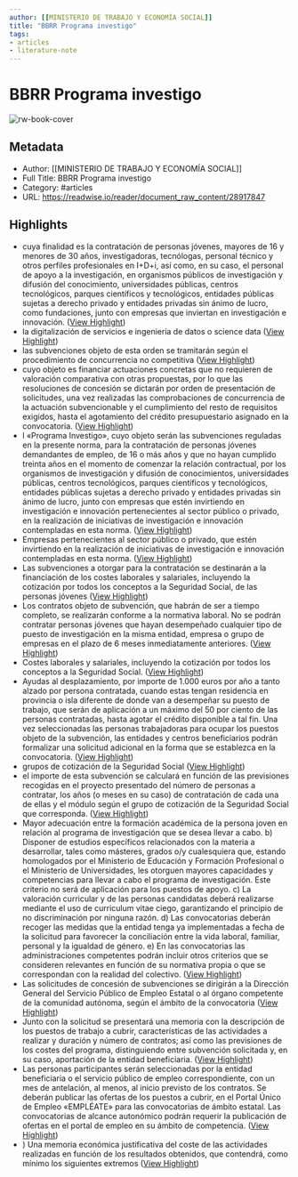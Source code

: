 ```yaml
---
author: [[MINISTERIO DE TRABAJO Y ECONOMÍA SOCIAL]]
title: "BBRR Programa investigo"
tags: 
- articles
- literature-note
---
```

# BBRR Programa investigo

![rw-book-cover](https://readwise-assets.s3.amazonaws.com/static/images/article3.5c705a01b476.png)

## Metadata
- Author: [[MINISTERIO DE TRABAJO Y ECONOMÍA SOCIAL]]
- Full Title: BBRR Programa investigo
- Category: #articles
- URL: https://readwise.io/reader/document_raw_content/28917847

## Highlights
- cuya finalidad es la
  contratación de personas jóvenes, mayores de 16 y menores de 30 años, investigadoras,
  tecnólogas, personal técnico y otros perfiles profesionales en I+D+i, así como, en su
  caso, el personal de apoyo a la investigación, en organismos públicos de investigación y
  difusión del conocimiento, universidades públicas, centros tecnológicos, parques
  científicos y tecnológicos, entidades públicas sujetas a derecho privado y entidades
  privadas sin ánimo de lucro, como fundaciones, junto con empresas que inviertan en
  investigación e innovación. ([View Highlight](https://read.readwise.io/read/01gqf5jhjzax4cyyagxhwzw6pa))
- la digitalización de servicios
  e ingeniería de datos o science data ([View Highlight](https://read.readwise.io/read/01gqf5k2aqxqx6p52cfj6qfaaz))
- las
  subvenciones objeto de esta orden se tramitarán según el procedimiento de concurrencia
  no competitiva ([View Highlight](https://read.readwise.io/read/01gqf5p37c644xfx1dekhh0k7j))
- cuyo objeto es financiar actuaciones concretas que no requieren de
  valoración comparativa con otras propuestas, por lo que las resoluciones de concesión
  se dictarán por orden de presentación de solicitudes, una vez realizadas las
  comprobaciones de concurrencia de la actuación subvencionable y el cumplimiento del
  resto de requisitos exigidos, hasta el agotamiento del crédito presupuestario asignado en
  la convocatoria. ([View Highlight](https://read.readwise.io/read/01gqf5pew8mdf4758s57f11e9a))
- l «Programa Investigo»,
  cuyo objeto serán las subvenciones reguladas en la presente norma, para la contratación
  de personas jóvenes demandantes de empleo, de 16 o más años y que no hayan
  cumplido treinta años en el momento de comenzar la relación contractual, por los
  organismos de investigación y difusión de conocimientos, universidades públicas,
  centros tecnológicos, parques científicos y tecnológicos, entidades públicas sujetas a
  derecho privado y entidades privadas sin ánimo de lucro, junto con empresas que estén
  invirtiendo en investigación e innovación pertenecientes al sector público o privado, en la
  realización de iniciativas de investigación e innovación contempladas en esta norma. ([View Highlight](https://read.readwise.io/read/01gqf5qfbd5e7cymg94yymb8f0))
- Empresas pertenecientes al sector público o privado, que estén invirtiendo en la
  realización de iniciativas de investigación e innovación contempladas en esta norma. ([View Highlight](https://read.readwise.io/read/01gqf5w4jd3bngfw187v3d5me6))
- Las subvenciones a otorgar para la contratación se destinarán a la financiación
  de los costes laborales y salariales, incluyendo la cotización por todos los conceptos a la
  Seguridad Social, de las personas jóvenes ([View Highlight](https://read.readwise.io/read/01gqf5wh606esp30t1s9hct45x))
- Los contratos objeto de subvención, que habrán de ser a tiempo completo, se
  realizarán conforme a la normativa laboral. No se podrán contratar personas jóvenes que
  hayan desempeñado cualquier tipo de puesto de investigación en la misma entidad,
  empresa o grupo de empresas en el plazo de 6 meses inmediatamente anteriores. ([View Highlight](https://read.readwise.io/read/01gqf5wwbdgrw8he2ajajmh5pb))
- Costes laborales y salariales, incluyendo la cotización por todos los conceptos a
  la Seguridad Social. ([View Highlight](https://read.readwise.io/read/01gqf5x3f017e8efk4aky60e37))
- Ayudas al desplazamiento, por importe de 1.000 euros por año a tanto alzado
  por persona contratada, cuando estas tengan residencia en provincia o isla diferente de
  donde van a desempeñar su puesto de trabajo, que serán de aplicación a un máximo
  del 50 por ciento de las personas contratadas, hasta agotar el crédito disponible a tal fin.
  Una vez seleccionadas las personas trabajadoras para ocupar los puestos objeto de la
  subvención, las entidades y centros beneficiarios podrán formalizar una solicitud
  adicional en la forma que se establezca en la convocatoria. ([View Highlight](https://read.readwise.io/read/01gqf5xxn4bpgryp34zs2znjm3))
- grupos de
  cotización de la Seguridad Social ([View Highlight](https://read.readwise.io/read/01gr1m5mmggdhhtt22wmtgwhvp))
- el importe de esta subvención se calculará en función de las
  previsiones recogidas en el proyecto presentado del número de personas a contratar, los años (o meses en su caso) de contratación de cada una de ellas y el módulo según el grupo de cotización de la Seguridad Social que corresponda. ([View Highlight](https://read.readwise.io/read/01gqfq6aq5p1zw3cnhxgr35v79))
- Mayor adecuación entre la formación académica de la persona joven en relación al programa de investigación que se desea llevar a cabo. b) Disponer de estudios específicos relacionados con la materia a desarrollar, tales
  como másteres, grados o/y cualesquiera que, estando homologados por el Ministerio de Educación y Formación Profesional o el Ministerio de Universidades, les otorguen mayores capacidades y competencias para llevar a cabo el programa de investigación. Este criterio no será de aplicación para los puestos de apoyo. c) La valoración curricular y de las personas candidatas deberá realizarse mediante
  el uso de curriculum vitae ciego, garantizando el principio de no discriminación por ninguna razón. d) Las convocatorias deberán recoger las medidas que la entidad tenga ya implementadas a fecha de la solicitud para favorecer la conciliación entre la vida laboral, familiar, personal y la igualdad de género. e) En las convocatorias las administraciones competentes podrán incluir otros
  criterios que se consideren relevantes en función de su normativa propia o que se correspondan con la realidad del colectivo. ([View Highlight](https://read.readwise.io/read/01gqfqan2s4k3tsc38rgz52pbk))
- Las solicitudes de concesión de subvenciones se dirigirán a la Dirección General
  del Servicio Público de Empleo Estatal o al órgano competente de la comunidad autónoma, según el ámbito de la convocatoria ([View Highlight](https://read.readwise.io/read/01gqfqc05gtd6pk3g87d8kdj4t))
- Junto con la solicitud se presentará una memoria con la descripción de los puestos
  de trabajo a cubrir, características de las actividades a realizar y duración y número de contratos; así como las previsiones de los costes del programa, distinguiendo entre subvención solicitada y, en su caso, aportación de la entidad beneficiaria. ([View Highlight](https://read.readwise.io/read/01gqfqdhm2c6bjtmap7sd9gf9p))
- Las personas participantes serán seleccionadas por la entidad beneficiaria o el
  servicio público de empleo correspondiente, con un mes de antelación, al menos, al inicio previsto de los contratos. Se deberán publicar las ofertas de los puestos a cubrir, en el Portal Único de Empleo «EMPLÉATE» para las convocatorias de ámbito estatal. Las convocatorias de alcance autonómico podrán requerir la publicación de ofertas en el portal de empleo en su ámbito de competencia. ([View Highlight](https://read.readwise.io/read/01gqfqg6bz5n5jxv3x8dzv4anq))
- ) Una memoria económica justificativa del coste de las actividades realizadas en
  función de los resultados obtenidos, que contendrá, como mínimo los siguientes extremos ([View Highlight](https://read.readwise.io/read/01gqfqntkbke0tf9wrkq02337b))
